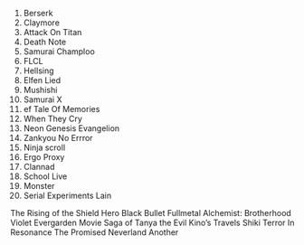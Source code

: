 1. Berserk
2. Claymore
3. Attack On Titan
4. Death Note
5. Samurai Champloo
6. FLCL
7. Hellsing
8. Elfen Lied
9. Mushishi
10. Samurai X
11. ef Tale Of Memories
12. When They Cry
13. Neon Genesis Evangelion
14. Zankyou No Errror
15. Ninja scroll
16. Ergo Proxy
17. Clannad
18. School Live
19. Monster
20. Serial Experiments Lain





The Rising of the Shield Hero 
Black Bullet
Fullmetal Alchemist: Brotherhood
Violet Evergarden Movie
Saga of Tanya the Evil
 Kino’s Travels
 Shiki
 Terror In Resonance
 The Promised Neverland
 Another
